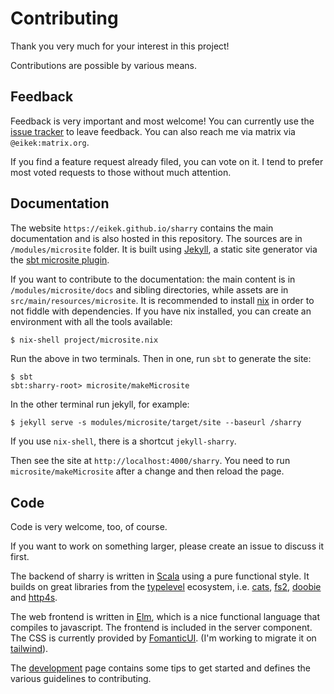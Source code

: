 # Contributing

Thank you very much for your interest in this project!

Contributions are possible by various means.


## Feedback

Feedback is very important and most welcome! You can currently use the
[issue tracker](https://github.com/eikek/sharry/issues/new) to leave
feedback. You can also reach me via matrix via `@eikek:matrix.org`.

If you find a feature request already filed, you can vote on it. I
tend to prefer most voted requests to those without much attention.


## Documentation

The website `https://eikek.github.io/sharry` contains the main
documentation and is also hosted in this repository. The sources are
in `/modules/microsite` folder. It is built using
[Jekyll](https://jekyllrb.com), a static site generator via the [sbt
microsite plugin](https://47degrees.github.io/sbt-microsites/).

If you want to contribute to the documentation: the main content is in
`/modules/microsite/docs` and sibling directories, while assets are in
`src/main/resources/microsite`. It is recommended to install
[nix](https://nixos.org/guides/install-nix.html) in order to not
fiddle with dependencies. If you have nix installed, you can create an
environment with all the tools available:

``` bash
$ nix-shell project/microsite.nix
```

Run the above in two terminals. Then in one, run `sbt` to generate the site:
```
$ sbt
sbt:sharry-root> microsite/makeMicrosite
```

In the other terminal run jekyll, for example:
```
$ jekyll serve -s modules/microsite/target/site --baseurl /sharry
```

If you use `nix-shell`, there is a shortcut `jekyll-sharry`.

Then see the site at `http://localhost:4000/sharry`. You need to run
`microsite/makeMicrosite` after a change and then reload the page.


## Code

Code is very welcome, too, of course.

If you want to work on something larger, please create an issue to
discuss it first.

The backend of sharry is written in [Scala](https://scala-lang.org)
using a pure functional style. It builds on great libraries from the
[typelevel](https://typelevel.org) ecosystem, i.e.
[cats](https://typelevel.org/cats), [fs2](https://fs2.io),
[doobie](https://tpolecat.github.io/doobie/) and
[http4s](https://http4s.org/).

The web frontend is written in [Elm](https://elm-lang.org), which is a
nice functional language that compiles to javascript. The frontend is
included in the server component. The CSS is currently provided by
[FomanticUI](https://fomantic-ui.com/). (I'm working to migrate it on
[tailwind](https://tailwindcss.com)).

The [development](https://eikek.github.io/sharry/doc/dev) page
contains some tips to get started and defines the various guidelines
to contributing.
